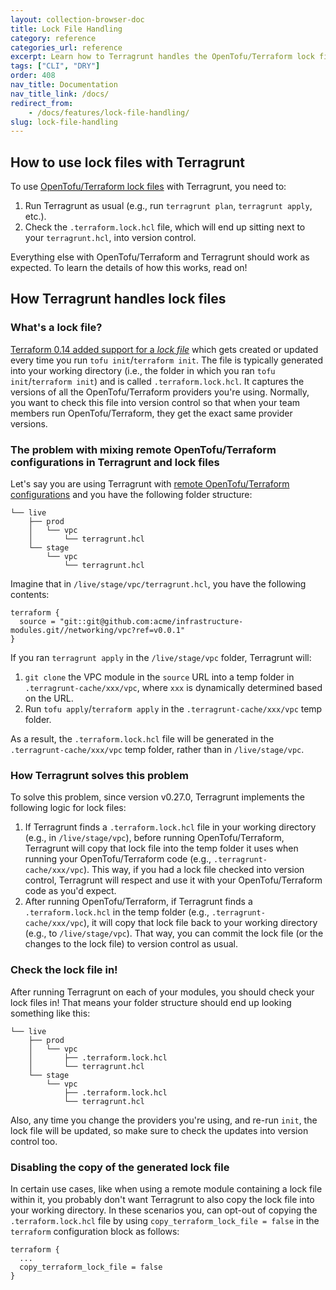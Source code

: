 ```yaml
---
layout: collection-browser-doc
title: Lock File Handling
category: reference
categories_url: reference
excerpt: Learn how to Terragrunt handles the OpenTofu/Terraform lock file
tags: ["CLI", "DRY"]
order: 408
nav_title: Documentation
nav_title_link: /docs/
redirect_from:
    - /docs/features/lock-file-handling/
slug: lock-file-handling
---
```


## How to use lock files with Terragrunt

To use [OpenTofu/Terraform lock files](https://opentofu.org/docs/language/files/dependency-lock/) with Terragrunt, you
need to:

1. Run Terragrunt as usual (e.g., run `terragrunt plan`, `terragrunt apply`, etc.).
1. Check the `.terraform.lock.hcl` file, which will end up sitting next to your `terragrunt.hcl`, into version control.

Everything else with OpenTofu/Terraform and Terragrunt should work as expected. To learn the details of how this works, read on!

## How Terragrunt handles lock files

### What's a lock file?

[Terraform 0.14 added support for a
*lock file*](https://www.hashicorp.com/blog/terraform-0-14-introduces-a-dependency-lock-file-for-providers)
which gets created or updated every time you run `tofu init`/`terraform init`. The file is typically generated into your working
directory (i.e., the folder in which you ran `tofu init`/`terraform init`) and is called `.terraform.lock.hcl`.
It captures the versions of all the OpenTofu/Terraform providers you're using. Normally, you want to check this file into
version control so that when your team members run OpenTofu/Terraform, they get the exact same provider versions.

### The problem with mixing remote OpenTofu/Terraform configurations in Terragrunt and lock files

Let's say you are using Terragrunt with [remote OpenTofu/Terraform
configurations]({{site.baseurl}}/docs/features/units/) and you have the following folder
structure:

```tree
└── live
    ├── prod
    │   └── vpc
    │       └── terragrunt.hcl
    └── stage
        └── vpc
            └── terragrunt.hcl
```

Imagine that in `/live/stage/vpc/terragrunt.hcl`, you have the following contents:

```hcl
terraform {
  source = "git::git@github.com:acme/infrastructure-modules.git//networking/vpc?ref=v0.0.1"
}
```

If you ran `terragrunt apply` in the `/live/stage/vpc` folder, Terragrunt will:

1. `git clone` the VPC module in the `source` URL into a temp folder in `.terragrunt-cache/xxx/vpc`, where `xxx` is
   dynamically determined based on the URL.
1. Run `tofu apply`/`terraform apply` in the `.terragrunt-cache/xxx/vpc` temp folder.

As a result, the `.terraform.lock.hcl` file will be generated in the `.terragrunt-cache/xxx/vpc` temp folder, rather
than in `/live/stage/vpc`.

### How Terragrunt solves this problem

To solve this problem, since version v0.27.0, Terragrunt implements the following logic for lock files:

1. If Terragrunt finds a `.terraform.lock.hcl` file in your working directory (e.g., in `/live/stage/vpc`), before
   running OpenTofu/Terraform, Terragrunt will copy that lock file into the temp folder it uses when running your OpenTofu/Terraform code
   (e.g., `.terragrunt-cache/xxx/vpc`). This way, if you had a lock file checked into version control, Terragrunt will
   respect and use it with your OpenTofu/Terraform code as you'd expect.
1. After running OpenTofu/Terraform, if Terragrunt finds a `.terraform.lock.hcl` in the temp folder (e.g.,
   `.terragrunt-cache/xxx/vpc`), it will copy that lock file back to your working directory (e.g., to `/live/stage/vpc`).
   That way, you can commit the lock file (or the changes to the lock file) to version control as usual.

<!-- markdownlint-disable MD026 -->
### Check the lock file in!

After running Terragrunt on each of your modules, you should check your lock files in! That means your folder structure
should end up looking something like this:

```tree
└── live
    ├── prod
    │   └── vpc
    │       ├── .terraform.lock.hcl
    │       └── terragrunt.hcl
    └── stage
        └── vpc
            ├── .terraform.lock.hcl
            └── terragrunt.hcl
```

Also, any time you change the providers you're using, and re-run `init`, the lock file will be updated, so make sure
to check the updates into version control too.

### Disabling the copy of the generated lock file

In certain use cases, like when using a remote module containing a lock file within it, you probably
don't want Terragrunt to also copy the lock file into your working directory. In these scenarios you, can opt-out of copying
the `.terraform.lock.hcl` file by using `copy_terraform_lock_file = false` in the `terraform` configuration block as follows:

```hcl
terraform {
  ...
  copy_terraform_lock_file = false
}
```
